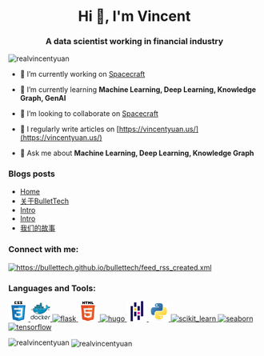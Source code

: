<h1 align="center">Hi 👋, I'm Vincent</h1>
<h3 align="center">A data scientist working in financial industry</h3>

<p align="left"> <img src="https://komarev.com/ghpvc/?username=realvincentyuan&label=Profile%20views&color=0e75b6&style=flat" alt="realvincentyuan" /> </p>

- 🔭 I’m currently working on [Spacecraft](https://github.com/Realvincentyuan/Spacecraft)

- 🌱 I’m currently learning **Machine Learning, Deep Learning, Knowledge Graph, GenAI**

- 👯 I’m looking to collaborate on [Spacecraft](https://github.com/Realvincentyuan/Spacecraft)

- 📝 I regularly write articles on [https://vincentyuan.us/](https://vincentyuan.us/)

- 💬 Ask me about **Machine Learning, Deep Learning, Knowledge Graph**

### Blogs posts
<!-- BLOG-POST-LIST:START -->
- [Home](https://bullettech.github.io/BulletTech/)
- [关于BulletTech](https://bullettech.github.io/BulletTech/About_us/)
- [Intro](https://bullettech.github.io/BulletTech/Dessert_blog_intro/)
- [Intro](https://bullettech.github.io/BulletTech/Main_course_blog_intro/)
- [我们的故事](https://bullettech.github.io/BulletTech/Our_story/)
<!-- BLOG-POST-LIST:END -->

<h3 align="left">Connect with me:</h3>
<p align="left">
<a href="/https://bullettech.github.io/bullettech/feed_rss_created.xml" target="blank"><img align="center" src="https://raw.githubusercontent.com/rahuldkjain/github-profile-readme-generator/master/src/images/icons/Social/rss.svg" alt="https://bullettech.github.io/bullettech/feed_rss_created.xml" height="30" width="40" /></a>
</p>

<h3 align="left">Languages and Tools:</h3>
<p align="left"> <a href="https://www.w3schools.com/css/" target="_blank" rel="noreferrer"> <img src="https://raw.githubusercontent.com/devicons/devicon/master/icons/css3/css3-original-wordmark.svg" alt="css3" width="40" height="40"/> </a> <a href="https://www.docker.com/" target="_blank" rel="noreferrer"> <img src="https://raw.githubusercontent.com/devicons/devicon/master/icons/docker/docker-original-wordmark.svg" alt="docker" width="40" height="40"/> </a> <a href="https://flask.palletsprojects.com/" target="_blank" rel="noreferrer"> <img src="https://www.vectorlogo.zone/logos/pocoo_flask/pocoo_flask-icon.svg" alt="flask" width="40" height="40"/> </a> <a href="https://www.w3.org/html/" target="_blank" rel="noreferrer"> <img src="https://raw.githubusercontent.com/devicons/devicon/master/icons/html5/html5-original-wordmark.svg" alt="html5" width="40" height="40"/> </a> <a href="https://gohugo.io/" target="_blank" rel="noreferrer"> <img src="https://api.iconify.design/logos-hugo.svg" alt="hugo" width="40" height="40"/> </a> <a href="https://pandas.pydata.org/" target="_blank" rel="noreferrer"> <img src="https://raw.githubusercontent.com/devicons/devicon/2ae2a900d2f041da66e950e4d48052658d850630/icons/pandas/pandas-original.svg" alt="pandas" width="40" height="40"/> </a> <a href="https://www.python.org" target="_blank" rel="noreferrer"> <img src="https://raw.githubusercontent.com/devicons/devicon/master/icons/python/python-original.svg" alt="python" width="40" height="40"/> </a> <a href="https://scikit-learn.org/" target="_blank" rel="noreferrer"> <img src="https://upload.wikimedia.org/wikipedia/commons/0/05/Scikit_learn_logo_small.svg" alt="scikit_learn" width="40" height="40"/> </a> <a href="https://seaborn.pydata.org/" target="_blank" rel="noreferrer"> <img src="https://seaborn.pydata.org/_images/logo-mark-lightbg.svg" alt="seaborn" width="40" height="40"/> </a> <a href="https://www.tensorflow.org" target="_blank" rel="noreferrer"> <img src="https://www.vectorlogo.zone/logos/tensorflow/tensorflow-icon.svg" alt="tensorflow" width="40" height="40"/> </a> </p>

<p><img align="left" src="https://github-readme-stats.vercel.app/api/top-langs?username=realvincentyuan&show_icons=true&locale=en&layout=compact" alt="realvincentyuan" /></p>

<p>&nbsp;<img align="center" src="https://github-readme-stats.vercel.app/api?username=realvincentyuan&show_icons=true&locale=en" alt="realvincentyuan" /></p>

